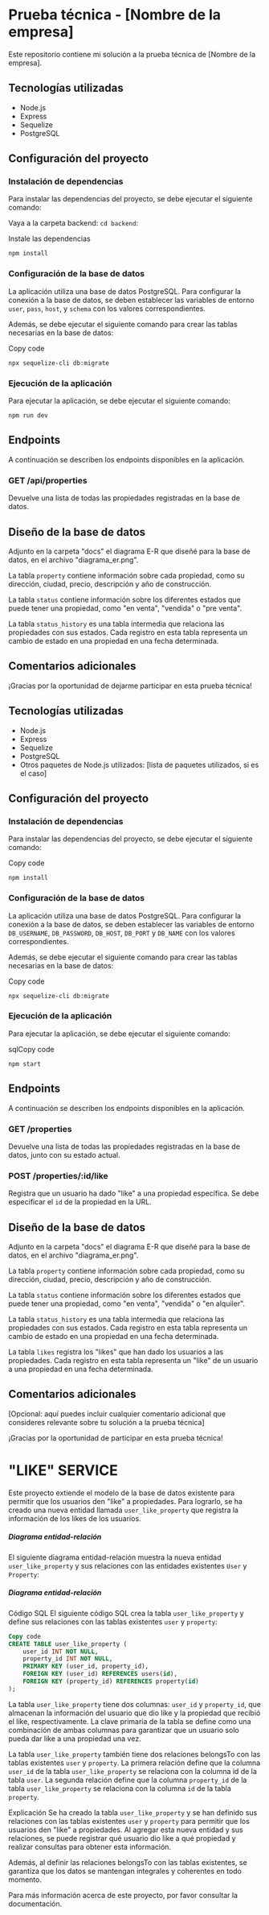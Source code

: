 
# Prueba técnica - [Nombre de la empresa]

Este repositorio contiene mi solución a la prueba técnica de [Nombre de la empresa].

## Tecnologías utilizadas

-   Node.js
-   Express
-   Sequelize
-   PostgreSQL

## Configuración del proyecto

### Instalación de dependencias

Para instalar las dependencias del proyecto, se debe ejecutar el siguiente comando:

Vaya a la carpeta backend: 
`cd backend`:

Instale las dependencias

`npm install` 

### Configuración de la base de datos

La aplicación utiliza una base de datos PostgreSQL. Para configurar la conexión a la base de datos, se deben establecer las variables de entorno `user`, `pass`, `host`,  y `schema` con los valores correspondientes.

Además, se debe ejecutar el siguiente comando para crear las tablas necesarias en la base de datos:

Copy code

`npx sequelize-cli db:migrate` 

### Ejecución de la aplicación

Para ejecutar la aplicación, se debe ejecutar el siguiente comando:

`npm run dev` 

## Endpoints

A continuación se describen los endpoints disponibles en la aplicación.

### GET /api/properties

Devuelve una lista de todas las propiedades registradas en la base de datos.

<!-- ### POST /properties/:id/like

Registra que un usuario ha dado "like" a una propiedad específica. Se debe especificar el `id` de la propiedad en la URL. -->

## Diseño de la base de datos

Adjunto en la carpeta "docs" el diagrama E-R que diseñé para la base de datos, en el archivo "diagrama_er.png".

La tabla `property` contiene información sobre cada propiedad, como su dirección, ciudad, precio, descripción y año de construcción.

La tabla `status` contiene información sobre los diferentes estados que puede tener una propiedad, como "en venta", "vendida" o "pre venta".

La tabla `status_history` es una tabla intermedia que relaciona las propiedades con sus estados. Cada registro en esta tabla representa un cambio de estado en una propiedad en una fecha determinada.

<!-- La tabla `likes` registra los "likes" que han dado los usuarios a las propiedades. Cada registro en esta tabla representa un "like" de un usuario a una propiedad en una fecha determinada. -->

## Comentarios adicionales

¡Gracias por la oportunidad de dejarme participar en esta prueba técnica!

## Tecnologías utilizadas

-   Node.js
-   Express
-   Sequelize
-   PostgreSQL
-   Otros paquetes de Node.js utilizados: [lista de paquetes utilizados, si es el caso]

## Configuración del proyecto

### Instalación de dependencias

Para instalar las dependencias del proyecto, se debe ejecutar el siguiente comando:

Copy code

`npm install` 

### Configuración de la base de datos

La aplicación utiliza una base de datos PostgreSQL. Para configurar la conexión a la base de datos, se deben establecer las variables de entorno `DB_USERNAME`, `DB_PASSWORD`, `DB_HOST`, `DB_PORT` y `DB_NAME` con los valores correspondientes.

Además, se debe ejecutar el siguiente comando para crear las tablas necesarias en la base de datos:

Copy code

`npx sequelize-cli db:migrate` 

### Ejecución de la aplicación

Para ejecutar la aplicación, se debe ejecutar el siguiente comando:

sqlCopy code

`npm start` 

## Endpoints

A continuación se describen los endpoints disponibles en la aplicación.

### GET /properties

Devuelve una lista de todas las propiedades registradas en la base de datos, junto con su estado actual.

### POST /properties/:id/like

Registra que un usuario ha dado "like" a una propiedad específica. Se debe especificar el `id` de la propiedad en la URL.

## Diseño de la base de datos

Adjunto en la carpeta "docs" el diagrama E-R que diseñé para la base de datos, en el archivo "diagrama_er.png".

La tabla `property` contiene información sobre cada propiedad, como su dirección, ciudad, precio, descripción y año de construcción.

La tabla `status` contiene información sobre los diferentes estados que puede tener una propiedad, como "en venta", "vendida" o "en alquiler".

La tabla `status_history` es una tabla intermedia que relaciona las propiedades con sus estados. Cada registro en esta tabla representa un cambio de estado en una propiedad en una fecha determinada.

La tabla `likes` registra los "likes" que han dado los usuarios a las propiedades. Cada registro en esta tabla representa un "like" de un usuario a una propiedad en una fecha determinada.

## Comentarios adicionales

[Opcional: aquí puedes incluir cualquier comentario adicional que consideres relevante sobre tu solución a la prueba técnica]

¡Gracias por la oportunidad de participar en esta prueba técnica!

# "LIKE" SERVICE
Este proyecto extiende el modelo de la base de datos existente para permitir que los usuarios den "like" a propiedades. Para lograrlo, se ha creado una nueva entidad llamada `user_like_property` que registra la información de los likes de los usuarios.

##### Diagrama entidad-relación
El siguiente diagrama entidad-relación muestra la nueva entidad `user_like_property` y sus relaciones con las entidades existentes `User` y `Property`:

##### Diagrama entidad-relación

Código SQL
El siguiente código SQL crea la tabla `user_like_property` y define sus relaciones con las tablas existentes `user` y `property`:

```sql
Copy code
CREATE TABLE user_like_property (
    user_id INT NOT NULL,
    property_id INT NOT NULL,
    PRIMARY KEY (user_id, property_id),
    FOREIGN KEY (user_id) REFERENCES users(id),
    FOREIGN KEY (property_id) REFERENCES property(id)
);
```
La tabla `user_like_property` tiene dos columnas: `user_id` y `property_id`, que almacenan la información del usuario que dio like y la propiedad que recibió el like, respectivamente. La clave primaria de la tabla se define como una combinación de ambas columnas para garantizar que un usuario solo pueda dar like a una propiedad una vez.

La tabla `user_like_property` también tiene dos relaciones belongsTo con las tablas existentes `user` y `property`. La primera relación define que la columna `user_id` de la tabla `user_like_property` se relaciona con la columna id de la tabla `user`. La segunda relación define que la columna `property_id` de la tabla `user_like_property` se relaciona con la columna `id` de la tabla `property`.

Explicación
Se ha creado la tabla `user_like_property` y se han definido sus relaciones con las tablas existentes `user` y `property` para permitir que los usuarios den "like" a propiedades. Al agregar esta nueva entidad y sus relaciones, se puede registrar qué usuario dio like a qué propiedad y realizar consultas para obtener esta información.

Además, al definir las relaciones belongsTo con las tablas existentes, se garantiza que los datos se mantengan integrales y coherentes en todo momento.

Para más información acerca de este proyecto, por favor consultar la documentación.